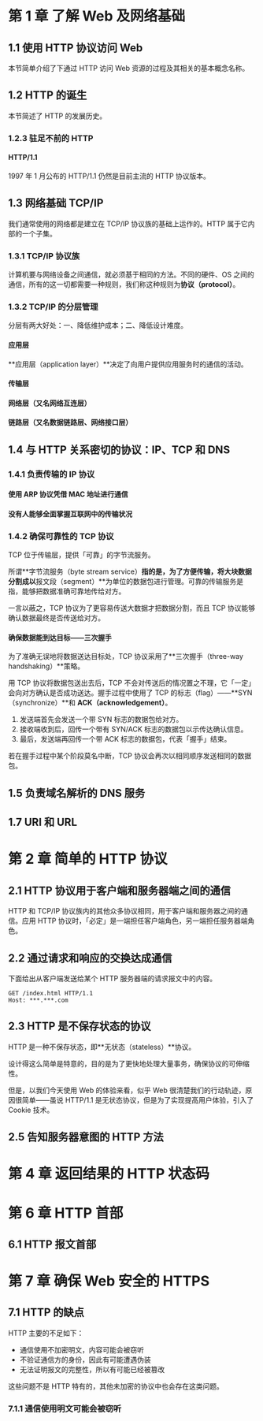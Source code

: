 # 第 1 章   了解 Web 及网络基础



## 1.1   使用 HTTP 协议访问 Web

本节简单介绍了下通过 HTTP 访问 Web 资源的过程及其相关的基本概念名称。



## 1.2   HTTP 的诞生

本节简述了 HTTP 的发展历史。

### 1.2.3   驻足不前的 HTTP

#### HTTP/1.1

1997 年 1 月公布的 HTTP/1.1 仍然是目前主流的 HTTP 协议版本。

## 1.3   网络基础 TCP/IP

我们通常使用的网络都是建立在 TCP/IP 协议族的基础上运作的。HTTP 属于它内部的一个子集。

### 1.3.1   TCP/IP 协议族

计算机要与网络设备之间通信，就必须基于相同的方法。不同的硬件、OS 之间的通信，所有的这一切都需要一种规则，我们称这种规则为**协议（protocol）**。

### 1.3.2   TCP/IP 的分层管理

分层有两大好处：一、降低维护成本；二、降低设计难度。

#### 应用层

**应用层（application layer）**决定了向用户提供应用服务时的通信的活动。

#### 传输层



#### 网络层（又名网络互连层）



#### 链路层（又名数据链路层、网络接口层）



## 1.4   与 HTTP 关系密切的协议：IP、TCP 和 DNS

### 1.4.1   负责传输的 IP 协议

#### 使用 ARP 协议凭借 MAC 地址进行通信



#### 没有人能够全面掌握互联网中的传输状况



### 1.4.2   确保可靠性的 TCP 协议

TCP 位于传输层，提供「可靠」的字节流服务。

所谓**字节流服务（byte stream service）**指的是，为了方便传输，将大块数据分割成以**报文段（segment）**为单位的数据包进行管理。可靠的传输服务是指，能够把数据准确可靠地传给对方。

一言以蔽之，TCP 协议为了更容易传送大数据才把数据分割，而且 TCP 协议能够确认数据最终是否传送给对方。

#### 确保数据能到达目标——三次握手

为了准确无误地将数据送达目标处，TCP 协议采用了**三次握手（three-way handshaking）**策略。

用 TCP 协议将数据包送出去后，TCP 不会对传送后的情况置之不理，它「一定」会向对方确认是否成功送达。握手过程中使用了 TCP 的标志（flag）——**SYN（synchronize）**和 **ACK（acknowledgement）**。

1.  发送端首先会发送一个带 SYN 标志的数据包给对方。
2.  接收端收到后，回传一个带有 SYN/ACK 标志的数据包以示传达确认信息。
3.  最后，发送端再回传一个带 ACK 标志的数据包，代表「握手」结束。

若在握手过程中某个阶段莫名中断，TCP 协议会再次以相同顺序发送相同的数据包。

## 1.5   负责域名解析的 DNS 服务



## 1.7   URI 和 URL



# 第 2 章   简单的 HTTP 协议



## 2.1   HTTP 协议用于客户端和服务器端之间的通信

HTTP 和 TCP/IP 协议族内的其他众多协议相同，用于客户端和服务器之间的通信。应用 HTTP 协议时，「必定」是一端担任客户端角色，另一端担任服务器端角色。



## 2.2   通过请求和响应的交换达成通信

下面给出从客户端发送给某个 HTTP 服务器端的请求报文中的内容。

```http
GET /index.html HTTP/1.1
Host: ***.***.com
```





## 2.3   HTTP 是不保存状态的协议

HTTP 是一种不保存状态，即**无状态（stateless）**协议。

设计得这么简单是特意的，目的是为了更快地处理大量事务，确保协议的可伸缩性。

但是，以我们今天使用 Web 的体验来看，似乎 Web 很清楚我们的行动轨迹，原因很简单——虽说 HTTP/1.1 是无状态协议，但是为了实现提高用户体验，引入了 Cookie 技术。

## 2.5   告知服务器意图的 HTTP 方法





# 第 4 章   返回结果的 HTTP 状态码



# 第 6 章   HTTP 首部



## 6.1   HTTP 报文首部

















# 第 7 章   确保 Web 安全的 HTTPS



## 7.1   HTTP 的缺点

HTTP 主要的不足如下：

-   通信使用不加密明文，内容可能会被窃听
-   不验证通信方的身份，因此有可能遭遇伪装
-   无法证明报文的完整性，所以有可能已经被篡改

这些问题不是 HTTP 特有的，其他未加密的协议中也会存在这类问题。

### 7.1.1   通信使用明文可能会被窃听